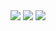 <img src="https://github-readme-stats.vercel.app/api?username=chaoky&show_icons=true&card_width=495" />
<img src="https://github-readme-stats.vercel.app/api/wakatime?username=chaoky&layout=compact&card_width=495&api_domain=wakapi.dev&range=last_7_days&custom_title=Weekly" />
<img src="https://github-readme-stats.vercel.app/api/wakatime?username=chaoky&layout=compact&card_width=495&api_domain=wakapi.dev&range=all_time&custom_title=Last%20Year" />
